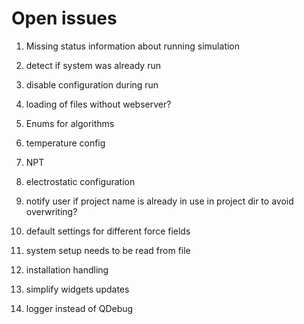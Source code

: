 # Open issues

1. Missing status information about running simulation
1. detect if system was already run
1. disable configuration during run
1. loading of files without webserver?
1. Enums for algorithms
1. temperature config
1. NPT
1. electrostatic configuration

1. notify user if project name is already in use in project dir to avoid overwriting?

1. default settings for different force fields
1. system setup needs to be read from file
1. installation handling

1. simplify widgets updates
1. logger instead of QDebug
